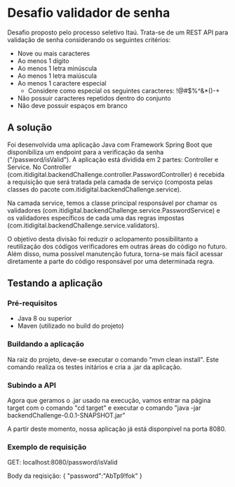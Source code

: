 # Desafio validador de senha

Desafio proposto pelo processo seletivo Itaú. Trata-se de um REST API para validação de senha considerando os seguintes critérios:
- Nove ou mais caracteres
- Ao menos 1 dígito
- Ao menos 1 letra minúscula
- Ao menos 1 letra maiúscula
- Ao menos 1 caractere especial
  - Considere como especial os seguintes caracteres: !@#$%^&*()-+
- Não possuir caracteres repetidos dentro do conjunto
- Não deve possuir espaços em branco

## A solução

Foi desenvolvida uma aplicação Java com Framework Spring Boot que disponibiliza um endpoint para a verificação da senha ("/password/isValid").
A aplicação está dividida em 2 partes: Controller e Service. No Controller (com.itidigital.backendChallenge.controller.PasswordController) é recebida a requisição que será tratada pela camada de serviço (composta pelas classes do pacote com.itidigital.backendChallenge.service).

Na camada service, temos a classe principal responsável por chamar os validadores (com.itidigital.backendChallenge.service.PasswordService) e os validadores específicos de cada uma das regras impostas (com.itidigital.backendChallenge.service.validators).

O objetivo desta divisão foi reduzir o aclopamento possibilitanto a reutilização dos códigos verificadores em outras áreas do código no futuro. Além disso, numa possível manutenção futura, torna-se mais fácil acessar diretamente a parte do código responsável por uma determinada regra.

## Testando a aplicação
### Pré-requisitos
- Java 8 ou superior
- Maven (utilizado no build do projeto)

### Buildando a aplicação
Na raiz do projeto, deve-se executar o comando "mvn clean install". Este comando realiza os testes initários e cria a .jar da aplicação.

### Subindo a API
Agora que geramos o .jar usado na execução, vamos entrar na página target com o comando "cd target" e executar o comando "java -jar backendChallenge-0.0.1-SNAPSHOT.jar"

A partir deste momento, nossa aplicação já está disponpivel na porta 8080.

### Exemplo de requisição

GET: localhost:8080/password/isValid

Body da reqisição:
{
    "password":"AbTp9!fok"
}
